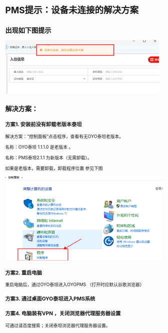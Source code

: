 # PMS提示：设备未连接的解决方案

## 出现如下图提示

![](../../../../../.gitbook/assets/image%20%28579%29.png)

## 解决方案：

### 方案1. 安装前没有卸载老版本泰坦      

解决方案：“控制面板”点击程序，查看有无OYO泰坦老版本。

名称：OYO泰坦 1.1.1.0 是老版本  。

名称：PMS泰坦2.1.1   为新版本（无需卸载）。

如果是老版本，需要卸载，卸载程序位置 参见下图

![](../../../../../.gitbook/assets/image%20%2863%29.png)

### 方案2. 重启电脑 

重启电脑后，通过OYO泰坦进入OYOPMS （打开时应默认谷歌浏览器）

### 方案3. 通过桌面OYO泰坦进入PMS系统 

### 方案4. 电脑装有VPN ，关闭浏览器代理服务器设置

 可通过请百度搜索；关闭泰坦浏览器代理服务器设置。



